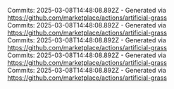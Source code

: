 Commits: 2025-03-08T14:48:08.892Z - Generated via https://github.com/marketplace/actions/artificial-grass
<br>
Commits: 2025-03-08T14:48:08.892Z - Generated via https://github.com/marketplace/actions/artificial-grass
<br>
Commits: 2025-03-08T14:48:08.892Z - Generated via https://github.com/marketplace/actions/artificial-grass
<br>
Commits: 2025-03-08T14:48:08.892Z - Generated via https://github.com/marketplace/actions/artificial-grass
<br>
Commits: 2025-03-08T14:48:08.892Z - Generated via https://github.com/marketplace/actions/artificial-grass
<br>
